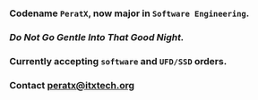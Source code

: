 ### Codename `PeratX`, now major in `Software Engineering`.
### *Do Not Go Gentle Into That Good Night.*
### Currently accepting `software` and `UFD/SSD` orders.
### Contact [peratx@itxtech.org](mailto:peratx@itxtech.org)